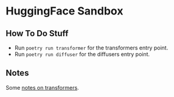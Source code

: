 # HuggingFace Sandbox

## How To Do Stuff

- Run `poetry run transformer` for the transformers entry point.
- Run `poetry run diffuser` for the diffusers entry point.

## Notes

Some [notes on transformers](./docs/transformers.md).
